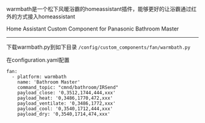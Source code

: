 warmbath是一个松下风暖浴霸的homeassistant插件，能够更好的让浴霸通过红外的方式接入homeassistant

Home Assistant Custom Component for Panasonic Bathroom Master

---

下载warmbath.py到如下目录
`
/config/custom_components/fan/warmbath.py
`

在configuration.yaml配置
```$xslt
fan:
  - platform: warmbath
    name: 'Bathroom Master'
    command_topic: "cmnd/bathroom/IRSend"
    payload_close: '0,3512,1744,444,xxx'
    payload_heat: '0,3486,1770,472,xxx'
    payload_ventilate: '0,3486,1772,xxx'
    payload_cool: '0,3540,1712,444,xxx'
    payload_dry: '0,3540,1714,474,xxx'
```
